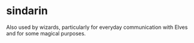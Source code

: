 # sindarin
Also used by wizards, particularly for everyday communication with Elves and for some magical purposes.
